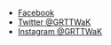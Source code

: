 
<ul>
  <li><a href="http://facebook.com/grownupsreadthingstheywroteaskids?utm_source=podcast&utm_medium=referral&utm_campaign={{ include.number }}">Facebook</a></li>
  <li><a href="http://twitter.com/GRTTWaK?utm_source=podcast&utm_medium=referral&utm_campaign={{ include.number }}">Twitter @GRTTWaK</a></li>
  <li><a href="http://instagram.com/GRTTWaK?utm_source=podcast&utm_medium=referral&utm_campaign={{ include.number }}">Instagram @GRTTWaK</a></li>
</ul>
